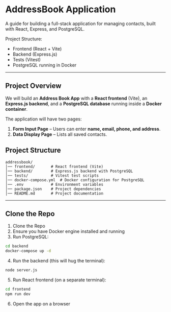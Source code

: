 # AddressBook Application

A guide for building a full-stack application for managing contacts, built with React, Express, and PostgreSQL.

Project Structure:
  - Frontend (React + Vite)
  - Backend (Express.js)
  - Tests (Vitest)
  - PostgreSQL running in Docker

---

## **Project Overview**
We will build an **Address Book App** with a **React frontend** (Vite), an **Express.js backend**, and a **PostgreSQL database** running inside a **Docker container**.  

The application will have two pages:  
1. **Form Input Page** – Users can enter **name, email, phone, and address**.  
2. **Data Display Page** – Lists all saved contacts.

## **Project Structure**
```
addressbook/
│── frontend/       # React frontend (Vite)
│── backend/        # Express.js backend with PostgreSQL
│── tests/          # Vitest test scripts
│── docker-compose.yml  # Docker configuration for PostgreSQL
│── .env            # Environment variables
│── package.json    # Project dependencies
│── README.md       # Project documentation
```

---

## **Clone the Repo**

1. Clone the Repo
2. Ensure you have Docker engine installed and running
3. Run PostgreSQL:

```bash
cd backend
docker-compose up -d
```

4. Run the backend (this will hug the terminal):

```bash
node server.js
```

5. Run React frontend (on a separate terminal):

```bash
cd frontend
npm run dev
```

6. Open the app on a browser